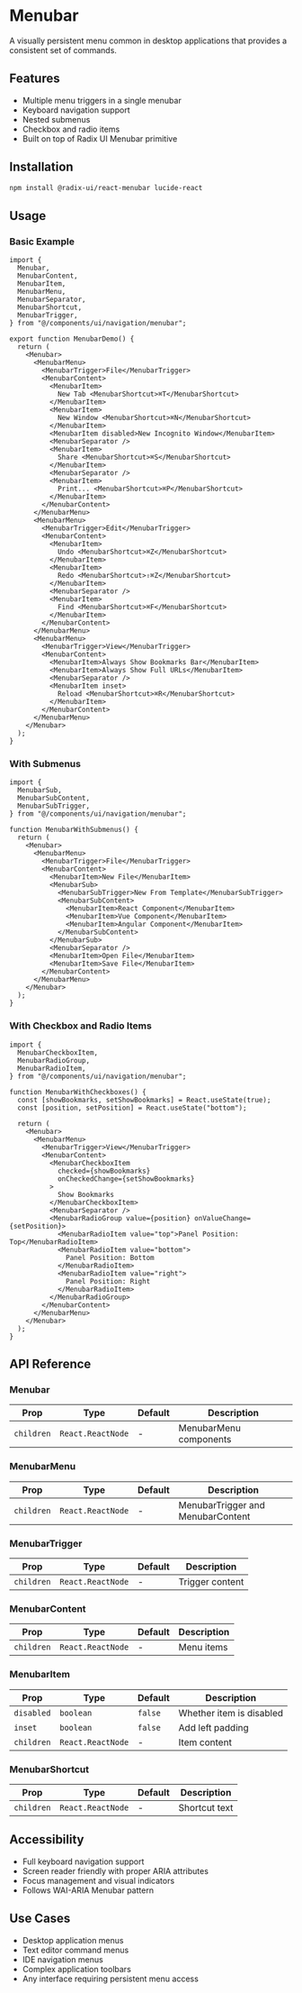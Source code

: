 # Menubar

A visually persistent menu common in desktop applications that provides a consistent set of commands.

## Features

- Multiple menu triggers in a single menubar
- Keyboard navigation support
- Nested submenus
- Checkbox and radio items
- Built on top of Radix UI Menubar primitive

## Installation

```bash
npm install @radix-ui/react-menubar lucide-react
```

## Usage

### Basic Example

```tsx
import {
  Menubar,
  MenubarContent,
  MenubarItem,
  MenubarMenu,
  MenubarSeparator,
  MenubarShortcut,
  MenubarTrigger,
} from "@/components/ui/navigation/menubar";

export function MenubarDemo() {
  return (
    <Menubar>
      <MenubarMenu>
        <MenubarTrigger>File</MenubarTrigger>
        <MenubarContent>
          <MenubarItem>
            New Tab <MenubarShortcut>⌘T</MenubarShortcut>
          </MenubarItem>
          <MenubarItem>
            New Window <MenubarShortcut>⌘N</MenubarShortcut>
          </MenubarItem>
          <MenubarItem disabled>New Incognito Window</MenubarItem>
          <MenubarSeparator />
          <MenubarItem>
            Share <MenubarShortcut>⌘S</MenubarShortcut>
          </MenubarItem>
          <MenubarSeparator />
          <MenubarItem>
            Print... <MenubarShortcut>⌘P</MenubarShortcut>
          </MenubarItem>
        </MenubarContent>
      </MenubarMenu>
      <MenubarMenu>
        <MenubarTrigger>Edit</MenubarTrigger>
        <MenubarContent>
          <MenubarItem>
            Undo <MenubarShortcut>⌘Z</MenubarShortcut>
          </MenubarItem>
          <MenubarItem>
            Redo <MenubarShortcut>⇧⌘Z</MenubarShortcut>
          </MenubarItem>
          <MenubarSeparator />
          <MenubarItem>
            Find <MenubarShortcut>⌘F</MenubarShortcut>
          </MenubarItem>
        </MenubarContent>
      </MenubarMenu>
      <MenubarMenu>
        <MenubarTrigger>View</MenubarTrigger>
        <MenubarContent>
          <MenubarItem>Always Show Bookmarks Bar</MenubarItem>
          <MenubarItem>Always Show Full URLs</MenubarItem>
          <MenubarSeparator />
          <MenubarItem inset>
            Reload <MenubarShortcut>⌘R</MenubarShortcut>
          </MenubarItem>
        </MenubarContent>
      </MenubarMenu>
    </Menubar>
  );
}
```

### With Submenus

```tsx
import {
  MenubarSub,
  MenubarSubContent,
  MenubarSubTrigger,
} from "@/components/ui/navigation/menubar";

function MenubarWithSubmenus() {
  return (
    <Menubar>
      <MenubarMenu>
        <MenubarTrigger>File</MenubarTrigger>
        <MenubarContent>
          <MenubarItem>New File</MenubarItem>
          <MenubarSub>
            <MenubarSubTrigger>New From Template</MenubarSubTrigger>
            <MenubarSubContent>
              <MenubarItem>React Component</MenubarItem>
              <MenubarItem>Vue Component</MenubarItem>
              <MenubarItem>Angular Component</MenubarItem>
            </MenubarSubContent>
          </MenubarSub>
          <MenubarSeparator />
          <MenubarItem>Open File</MenubarItem>
          <MenubarItem>Save File</MenubarItem>
        </MenubarContent>
      </MenubarMenu>
    </Menubar>
  );
}
```

### With Checkbox and Radio Items

```tsx
import {
  MenubarCheckboxItem,
  MenubarRadioGroup,
  MenubarRadioItem,
} from "@/components/ui/navigation/menubar";

function MenubarWithCheckboxes() {
  const [showBookmarks, setShowBookmarks] = React.useState(true);
  const [position, setPosition] = React.useState("bottom");

  return (
    <Menubar>
      <MenubarMenu>
        <MenubarTrigger>View</MenubarTrigger>
        <MenubarContent>
          <MenubarCheckboxItem
            checked={showBookmarks}
            onCheckedChange={setShowBookmarks}
          >
            Show Bookmarks
          </MenubarCheckboxItem>
          <MenubarSeparator />
          <MenubarRadioGroup value={position} onValueChange={setPosition}>
            <MenubarRadioItem value="top">Panel Position: Top</MenubarRadioItem>
            <MenubarRadioItem value="bottom">
              Panel Position: Bottom
            </MenubarRadioItem>
            <MenubarRadioItem value="right">
              Panel Position: Right
            </MenubarRadioItem>
          </MenubarRadioGroup>
        </MenubarContent>
      </MenubarMenu>
    </Menubar>
  );
}
```

## API Reference

### Menubar

| Prop       | Type              | Default | Description            |
| ---------- | ----------------- | ------- | ---------------------- |
| `children` | `React.ReactNode` | -       | MenubarMenu components |

### MenubarMenu

| Prop       | Type              | Default | Description                       |
| ---------- | ----------------- | ------- | --------------------------------- |
| `children` | `React.ReactNode` | -       | MenubarTrigger and MenubarContent |

### MenubarTrigger

| Prop       | Type              | Default | Description     |
| ---------- | ----------------- | ------- | --------------- |
| `children` | `React.ReactNode` | -       | Trigger content |

### MenubarContent

| Prop       | Type              | Default | Description |
| ---------- | ----------------- | ------- | ----------- |
| `children` | `React.ReactNode` | -       | Menu items  |

### MenubarItem

| Prop       | Type              | Default | Description              |
| ---------- | ----------------- | ------- | ------------------------ |
| `disabled` | `boolean`         | `false` | Whether item is disabled |
| `inset`    | `boolean`         | `false` | Add left padding         |
| `children` | `React.ReactNode` | -       | Item content             |

### MenubarShortcut

| Prop       | Type              | Default | Description   |
| ---------- | ----------------- | ------- | ------------- |
| `children` | `React.ReactNode` | -       | Shortcut text |

## Accessibility

- Full keyboard navigation support
- Screen reader friendly with proper ARIA attributes
- Focus management and visual indicators
- Follows WAI-ARIA Menubar pattern

## Use Cases

- Desktop application menus
- Text editor command menus
- IDE navigation menus
- Complex application toolbars
- Any interface requiring persistent menu access
